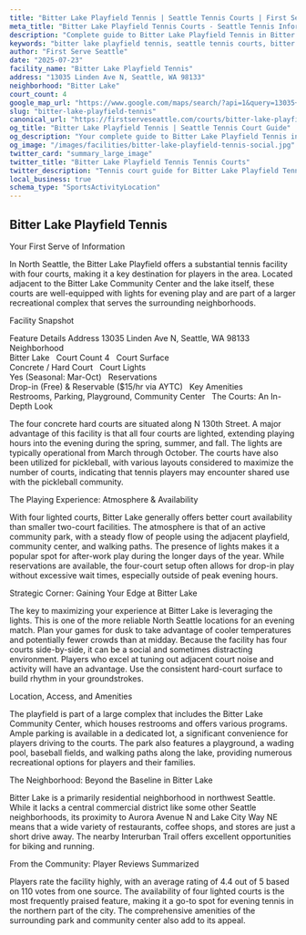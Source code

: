 ```yaml
---
title: "Bitter Lake Playfield Tennis | Seattle Tennis Courts | First Serve Seattle"
meta_title: "Bitter Lake Playfield Tennis Courts - Seattle Tennis Information & Reviews"
description: "Complete guide to Bitter Lake Playfield Tennis in Bitter Lake, Seattle. Court details, amenities, local tips, and reviews for tennis players in Seattle, WA."
keywords: "bitter lake playfield tennis, seattle tennis courts, bitter lake tennis, tennis courts near me, seattle tennis, 98133 tennis courts, public tennis courts seattle, outdoor tennis courts"
author: "First Serve Seattle"
date: "2025-07-23"
facility_name: "Bitter Lake Playfield Tennis"
address: "13035 Linden Ave N, Seattle, WA 98133"
neighborhood: "Bitter Lake"
court_count: 4
google_map_url: "https://www.google.com/maps/search/?api=1&query=13035+Linden+Ave+N%2C+Seattle%2C+WA+98133"
slug: "bitter-lake-playfield-tennis"
canonical_url: "https://firstserveseattle.com/courts/bitter-lake-playfield-tennis"
og_title: "Bitter Lake Playfield Tennis | Seattle Tennis Court Guide"
og_description: "Your complete guide to Bitter Lake Playfield Tennis in Bitter Lake. Court conditions, amenities, and local tennis insights."
og_image: "/images/facilities/bitter-lake-playfield-tennis-social.jpg"
twitter_card: "summary_large_image"
twitter_title: "Bitter Lake Playfield Tennis Tennis Courts"
twitter_description: "Tennis court guide for Bitter Lake Playfield Tennis in Bitter Lake, Seattle"
local_business: true
schema_type: "SportsActivityLocation"
---
```


## Bitter Lake Playfield Tennis

Your First Serve of Information

In North Seattle, the Bitter Lake Playfield offers a substantial tennis facility with four courts, making it a key destination for players in the area. Located adjacent to the Bitter Lake Community Center and the lake itself, these courts are well-equipped with lights for evening play and are part of a larger recreational complex that serves the surrounding neighborhoods.   

Facility Snapshot

Feature	Details
Address	
13035 Linden Ave N, Seattle, WA 98133    
Neighborhood	
Bitter Lake    
Court Count	
4    
Court Surface	
Concrete / Hard Court    
Court Lights	
Yes (Seasonal: Mar-Oct)    
Reservations	
Drop-in (Free) & Reservable ($15/hr via AYTC)    
Key Amenities	
Restrooms, Parking, Playground, Community Center    
The Courts: An In-Depth Look

The four concrete hard courts are situated along N 130th Street. A major advantage of this facility is that all four courts are lighted, extending playing hours into the evening during the spring, summer, and fall. The lights are typically operational from March through October. The courts have also been utilized for pickleball, with various layouts considered to maximize the number of courts, indicating that tennis players may encounter shared use with the pickleball community.   

The Playing Experience: Atmosphere & Availability

With four lighted courts, Bitter Lake generally offers better court availability than smaller two-court facilities. The atmosphere is that of an active community park, with a steady flow of people using the adjacent playfield, community center, and walking paths. The presence of lights makes it a popular spot for after-work play during the longer days of the year. While reservations are available, the four-court setup often allows for drop-in play without excessive wait times, especially outside of peak evening hours.   

Strategic Corner: Gaining Your Edge at Bitter Lake

The key to maximizing your experience at Bitter Lake is leveraging the lights. This is one of the more reliable North Seattle locations for an evening match. Plan your games for dusk to take advantage of cooler temperatures and potentially fewer crowds than at midday. Because the facility has four courts side-by-side, it can be a social and sometimes distracting environment. Players who excel at tuning out adjacent court noise and activity will have an advantage. Use the consistent hard-court surface to build rhythm in your groundstrokes.

Location, Access, and Amenities

The playfield is part of a large complex that includes the Bitter Lake Community Center, which houses restrooms and offers various programs. Ample parking is available in a dedicated lot, a significant convenience for players driving to the courts. The park also features a playground, a wading pool, baseball fields, and walking paths along the lake, providing numerous recreational options for players and their families.   

The Neighborhood: Beyond the Baseline in Bitter Lake

Bitter Lake is a primarily residential neighborhood in northwest Seattle. While it lacks a central commercial district like some other Seattle neighborhoods, its proximity to Aurora Avenue N and Lake City Way NE means that a wide variety of restaurants, coffee shops, and stores are just a short drive away. The nearby Interurban Trail offers excellent opportunities for biking and running.

From the Community: Player Reviews Summarized

Players rate the facility highly, with an average rating of 4.4 out of 5 based on 110 votes from one source. The availability of four lighted courts is the most frequently praised feature, making it a go-to spot for evening tennis in the northern part of the city. The comprehensive amenities of the surrounding park and community center also add to its appeal.
